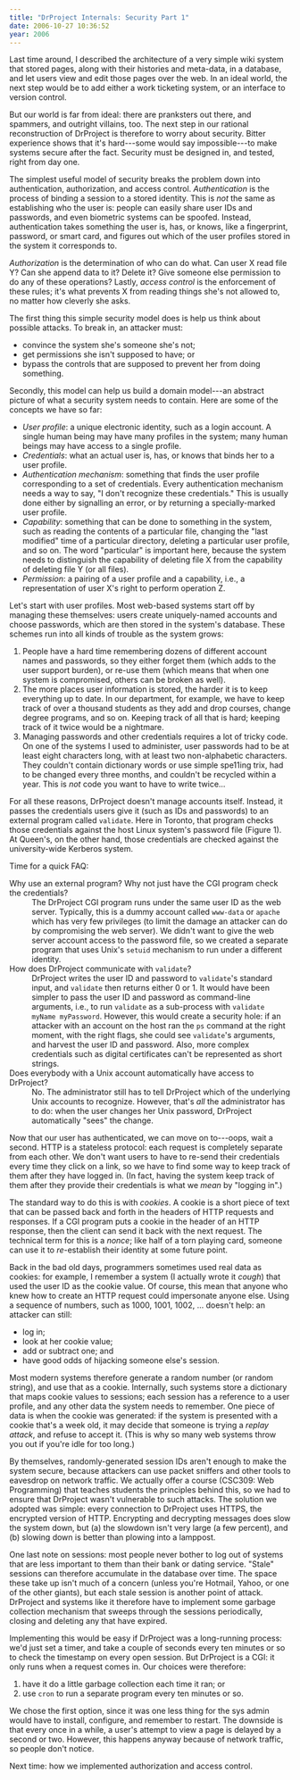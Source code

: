 ```yaml
---
title: "DrProject Internals: Security Part 1"
date: 2006-10-27 10:36:52
year: 2006
---
```

Last time around, I described the architecture of a very simple wiki system that stored pages, along with their histories and meta-data, in a database, and let users view and edit those pages over the web.  In an ideal world, the next step would be to add either a work ticketing system, or an interface to version control.

But our world is far from ideal: there are pranksters out there, and spammers, and outright villains, too.  The next step in our rational reconstruction of DrProject is therefore to worry about security.  Bitter experience shows that it's hard---some would say impossible---to make systems secure after the fact.  Security must be designed in, and tested, right from day one.

The simplest useful model of security breaks the problem down into authentication, authorization, and access control. <em>Authentication</em> is the process of binding a session to a stored identity.  This is <em>not</em> the same as establishing who the user is: people can easily share user IDs and passwords, and even biometric systems can be spoofed.  Instead, authentication takes something the user is, has, or knows, like a fingerprint, password, or smart card, and figures out which of the user profiles stored in the system it corresponds to.

<em>Authorization</em> is the determination of who can do what. Can user X read file Y?  Can she append data to it?  Delete it?  Give someone else permission to do any of these operations?  Lastly, <em>access control</em> is the enforcement of these rules; it's what prevents X from reading things she's not allowed to, no matter how cleverly she asks.

The first thing this simple security model does is help us think about possible attacks.  To break in, an attacker must:
<ul>
	<li>convince the system she's someone she's not;</li>
	<li>get permissions she isn't supposed to have; or</li>
	<li>bypass the controls that are supposed to prevent her from doing something.</li>
</ul>
Secondly, this model can help us build a domain model---an abstract picture of what a security system needs to contain.  Here are some of the concepts we have so far:
<ul>
	<li><em>User profile</em>: a unique electronic identity, such as a login account.  A single human being may have many profiles in the system; many human beings may have access to a single profile.</li>
	<li><em>Credentials</em>: what an actual user is, has, or knows that binds her to a user profile.</li>
	<li><em>Authentication mechanism</em>: something that finds the user profile corresponding to a set of credentials.  Every authentication mechanism needs a way to say, "I don't recognize these credentials." This is usually done either by signalling an error, or by returning a specially-marked user profile.</li>
	<li><em>Capability</em>: something that can be done to something in the system, such as reading the contents of a particular file, changing the "last modified" time of a particular directory, deleting a particular user profile, and so on.  The word "particular" is important here, because the system needs to distinguish the capability of deleting file X from the capability of deleting file Y (or all files).</li>
	<li><em>Permission</em>: a pairing of a user profile and a capability, i.e., a representation of user X's right to perform operation Z.</li>
</ul>
Let's start with user profiles.  Most web-based systems start off by managing these themselves: users create uniquely-named accounts and choose passwords, which are then stored in the system's database. These schemes run into all kinds of trouble as the system grows:
<ol>
	<li>People have a hard time remembering dozens of different account names and passwords, so they either forget them (which adds to the user support burden), or re-use them (which means that when one system is compromised, others can be broken as well).</li>
	<li>The more places user information is stored, the harder it is to keep everything up to date.  In our department, for example, we have to keep track of over a thousand students as they add and drop courses, change degree programs, and so on.  Keeping track of all that is hard; keeping track of it twice would be a nightmare.</li>
	<li>Managing passwords and other credentials requires a lot of tricky code.  On one of the systems I used to administer, user passwords had to be at least eight characters long, with at least two non-alphabetic characters.  They couldn't contain dictionary words or use simple spe11ing trix, had to be changed every three months, and couldn't be recycled within a year.  This is <em>not</em> code you want to have to write twice...</li>
</ol>
For all these reasons, DrProject doesn't manage accounts itself.  Instead, it passes the credentials users give it (such as IDs and passwords) to an external program called <code>validate</code>. Here in Toronto, that program checks those credentials against the host Linux system's password file (Figure 1).  At Queen's, on the other hand, those credentials are checked against the university-wide Kerberos system.

Time for a quick FAQ:

<dl> <dt>Why use an external program?  Why not just have the CGI program check the credentials?</dt> <dd>The DrProject CGI program runs under the same user ID as the web server.  Typically, this is a dummy account called <code>www-data</code> or <code>apache</code> which has very few privileges (to limit the damage an attacker can do by compromising the web server).  We didn't want to give the web server account access to the password file, so we created a separate program that uses Unix's <code>setuid</code> mechanism to run under a different identity.</dd> <dt>How does DrProject communicate with <code>validate</code>?</dt> <dd>DrProject writes the user ID and password to <code>validate</code>'s standard input, and <code>validate</code> then returns either 0 or 1.  It would have been simpler to pass the user ID and password as command-line arguments, i.e., to run <code>validate</code> as a sub-process with <code>validate myName myPassword</code>.  However, this would create a security hole: if an attacker with an account on the host ran the <code>ps</code> command at the right moment, with the right flags, she could see <code>validate</code>'s arguments, and harvest the user ID and password.  Also, more complex credentials such as digital certificates can't be represented as short strings. </dd> <dt>Does everybody with a Unix account automatically have access to DrProject?</dt> <dd>No.  The administrator still has to tell DrProject which of the underlying Unix accounts to recognize.  However, that's <em>all</em> the administrator has to do: when the user changes her Unix password, DrProject automatically "sees" the change.</dd> </dl>Now that our user has authenticated, we can move on to---oops, wait a second.  HTTP is a stateless protocol: each request is completely separate from each other.  We don't want users to have to re-send their credentials every time they click on a link, so we have to find some way to keep track of them after they have logged in.  (In fact, having the system keep track of them after they provide their credentials is what we <em>mean</em> by "logging in".)

The standard way to do this is with <em>cookies</em>.  A cookie is a short piece of text that can be passed back and forth in the headers of HTTP requests and responses.  If a CGI program puts a cookie in the header of an HTTP response, then the client can send it back with the next request.  The technical term for this is a <em>nonce</em>; like half of a torn playing card, someone can use it to <em>re</em>-establish their identity at some future point.

Back in the bad old days, programmers sometimes used real data as cookies: for example, I remember a system (I actually wrote it *cough*) that used the user ID as the cookie value.  Of course, this mean that anyone who knew how to create an HTTP request could impersonate anyone else.  Using a sequence of numbers, such as 1000, 1001, 1002, ... doesn't help: an attacker can still:
<ul>
	<li>log in;</li>
	<li>look at her cookie value;</li>
	<li>add or subtract one; and</li>
	<li>have good odds of hijacking someone else's session.</li>
</ul>
Most modern systems therefore generate a random number (or random string), and use that as a cookie.  Internally, such systems store a dictionary that maps cookie values to sessions; each session has a reference to a user profile, and any other data the system needs to remember.  One piece of data is when the cookie was generated: if the system is presented with a cookie that's a week old, it may decide that someone is trying a <em>replay attack</em>, and refuse to accept it.  (This is why so many web systems throw you out if you're idle for too long.)

By themselves, randomly-generated session IDs aren't enough to make the system secure, because attackers can use packet sniffers and other tools to eavesdrop on network traffic.  We actually offer a course (CSC309: Web Programming) that teaches students the principles behind this, so we had to ensure that DrProject wasn't vulnerable to such attacks.  The solution we adopted was simple: every connection to DrProject uses HTTPS, the encrypted version of HTTP.  Encrypting and decrypting messages does slow the system down, but (a) the slowdown isn't very large (a few percent), and (b) slowing down is better than plowing into a lamppost.

One last note on sessions: most people never bother to log out of systems that are less important to them than their bank or dating service.  "Stale" sessions can therefore accumulate in the database over time.  The space these take up isn't much of a concern (unless you're Hotmail, Yahoo, or one of the other giants), but each stale session is another point of attack.  DrProject and systems like it therefore have to implement some garbage collection mechanism that sweeps through the sessions periodically, closing and deleting any that have expired.

Implementing this would be easy if DrProject was a long-running process: we'd just set a timer, and take a couple of seconds every ten minutes or so to check the timestamp on every open session.  But DrProject is a CGI: it only runs when a request comes in.  Our choices were therefore:
<ol>
	<li>have it do a little garbage collection each time it ran; or</li>
	<li>use <code>cron</code> to run a separate program every ten minutes or so.</li>
</ol>
We chose the first option, since it was one less thing for the sys admin would have to install, configure, and remember to restart.  The downside is that every once in a while, a user's attempt to view a page is delayed by a second or two.  However, this happens anyway because of network traffic, so people don't notice.

Next time: how we implemented authorization and access control.
